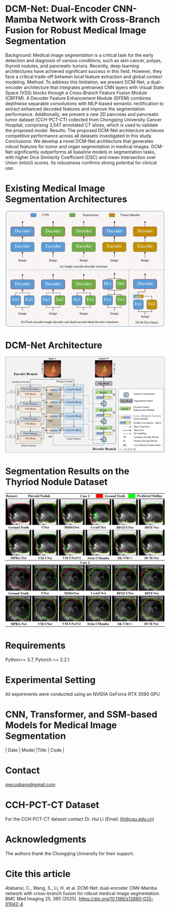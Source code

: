 # DCM-Net: Dual-Encoder CNN-Mamba Network with Cross-Branch Fusion for Robust Medical Image Segmentation

Background: Medical image segmentation is a critical task for the early detection and diagnosis of various conditions, such as skin cancer, polyps, thyroid nodules, and pancreatic tumors. Recently, deep learning architectures have achieved significant success in this field. However, they face a critical trade-off between local feature extraction and global context modeling. Method: To address this limitation, we present DCM-Net, a dual-encoder architecture that integrates pretrained CNN layers with Visual State Space (VSS) blocks through a Cross-Branch Feature Fusion Module (CBFFM). A Decoder Feature Enhancement Module (DFEM) combines depthwise separable convolutions with MLP-based semantic rectification to extract enhanced decoded features and improve the segmentation performance. Additionally, we present a new 2D pancreas and pancreatic tumor dataset (CCH-PCT-CT) collected from Chongqing University Cancer Hospital, comprising 3,547 annotated CT slices, which is used to validate the proposed model. Results: The proposed DCM-Net architecture achieves competitive performance across all datasets investigated in this study. Conclusions: We develop a novel DCM-Net architecture that generates robust features for tumor and organ segmentation in medical images. DCM-Net significantly outperforms all baseline models in segmentation tasks, with higher Dice Similarity Coefficient (DSC) and mean Intersection over Union (mIoU) scores. Its robustness confirms strong potential for clinical use.

#  Existing Medical Image Segmentation Architectures

![ARC](https://github.com/mecusbans/DCM-Net/blob/fceaa5e810ff7dfa56b5397e8083c9a98b8aa469/Others/Figure%202.png)

# DCM-Net Architecture
![DCM-NetDCM-Net](https://github.com/mecusbans/DCM-Net/blob/bf2d75464e29553cef5a46d8fbdc5a85e1c937f8/Others/Figure%203.png)

# Segmentation Results on the Thyriod Nodule Dataset
![Results](https://github.com/mecusbans/DCM-Net/blob/15749ff3f5bfae698a517b58090f51f2d7fc823c/Others/Figure%2011.png)

# Requirements
Python>= 3.7, Pytorch >= 2.2.1

# Experimental Setting
All experiments were conducted using an NVIDIA GeForce RTX 3090 GPU

# CNN, Transformer, and SSM-based Models for Medical Image Segmentation

| Date    | Model     |Title                                                                                                                                                      | Code |


#   Contact
mecusbans@gmail.com

#   CCH-PCT-CT Dataset
For the CCH-PCT-CT dataset contact Dr. Hui Li (Email: lih@cqu.edu.cn)

#   Acknowledgments
The authors thank the Chongqing University for their support.


# Cite this article
Atabansi, C., Wang, S., Li, H. et al. DCM-Net: dual-encoder CNN-Mamba network with cross-branch fusion for robust medical image segmentation. BMC Med Imaging 25, 395 (2025). https://doi.org/10.1186/s12880-025-01942-4

